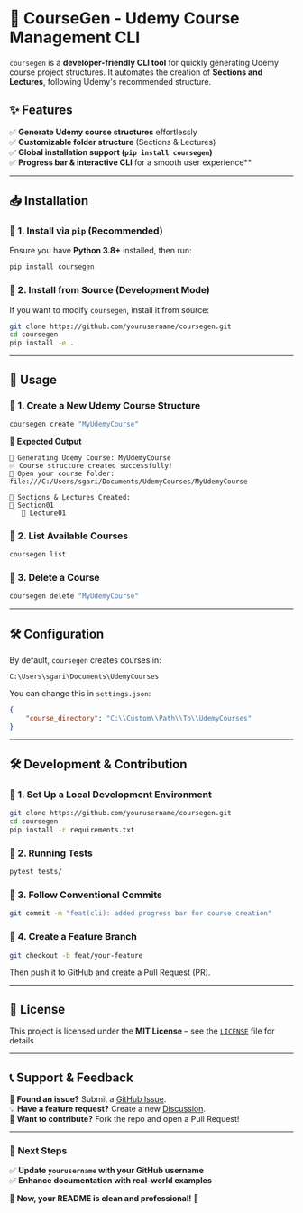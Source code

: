 # 🚀 CourseGen - Udemy Course Management CLI

`coursegen` is a **developer-friendly CLI tool** for quickly generating Udemy course project structures. It automates the creation of **Sections and Lectures**, following Udemy's recommended structure.

## **✨ Features**
✅ **Generate Udemy course structures** effortlessly  
✅ **Customizable folder structure** (Sections & Lectures)  
✅ **Global installation support (`pip install coursegen`)**  
✅ **Progress bar & interactive CLI** for a smooth user experience**  

---

## **📥 Installation**
### **🔹 1. Install via `pip` (Recommended)**
Ensure you have **Python 3.8+** installed, then run:
```sh
pip install coursegen
```

### **🔹 2. Install from Source (Development Mode)**
If you want to modify `coursegen`, install it from source:
```sh
git clone https://github.com/yourusername/coursegen.git
cd coursegen
pip install -e .
```

---

## **🚀 Usage**
### **🔹 1. Create a New Udemy Course Structure**
```sh
coursegen create "MyUdemyCourse"
```
📂 **Expected Output**
```
🎯 Generating Udemy Course: MyUdemyCourse
✅ Course structure created successfully!
📂 Open your course folder: file:///C:/Users/sgari/Documents/UdemyCourses/MyUdemyCourse

📎 Sections & Lectures Created:
📁 Section01
   📄 Lecture01
```

### **🔹 2. List Available Courses**
```sh
coursegen list
```

### **🔹 3. Delete a Course**
```sh
coursegen delete "MyUdemyCourse"
```

---

## **🛠 Configuration**
By default, `coursegen` creates courses in:
```
C:\Users\sgari\Documents\UdemyCourses
```
You can change this in `settings.json`:
```json
{
    "course_directory": "C:\\Custom\\Path\\To\\UdemyCourses"
}
```

---

## **🛠 Development & Contribution**
### **🔹 1. Set Up a Local Development Environment**
```sh
git clone https://github.com/yourusername/coursegen.git
cd coursegen
pip install -r requirements.txt
```

### **🔹 2. Running Tests**
```sh
pytest tests/
```

### **🔹 3. Follow Conventional Commits**
```sh
git commit -m "feat(cli): added progress bar for course creation"
```

### **🔹 4. Create a Feature Branch**
```sh
git checkout -b feat/your-feature
```
Then push it to GitHub and create a Pull Request (PR).

---

## **📜 License**
This project is licensed under the **MIT License** – see the [`LICENSE`](LICENSE) file for details.

---

## **📞 Support & Feedback**
📩 **Found an issue?** Submit a [GitHub Issue](https://github.com/yourusername/coursegen/issues).  
💡 **Have a feature request?** Create a new [Discussion](https://github.com/yourusername/coursegen/discussions).  
🫶 **Want to contribute?** Fork the repo and open a Pull Request!  

---

### **🎯 Next Steps**
✅ **Update `yourusername` with your GitHub username**  
✅ **Enhance documentation with real-world examples**  

🚀 **Now, your README is clean and professional!** 🎉  
